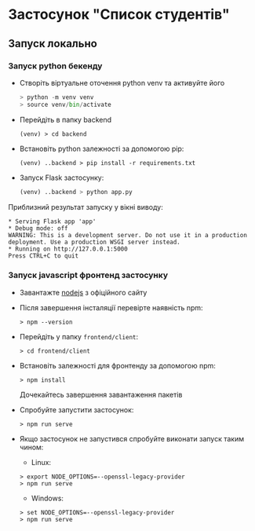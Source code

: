 # Застосунок "Список студентів"

## Запуск локально

### Запуск python бекенду

- Створіть віртуальне оточення python venv та активуйте його
    ```python
    > python -m venv venv
    > source venv/bin/activate
    ```
- Перейдіть в папку backend
    ```shell
    (venv) > cd backend
    ```
- Встановіть python залежності за допомогою pip:
    ```
    (venv) ..backend > pip install -r requirements.txt
    ```
- Запуск Flask застосунку:
    ```python
    (venv) ..backend > python app.py
    ```
Приблизний результат запуску у вікні виводу:
```shell
* Serving Flask app 'app'
* Debug mode: off
WARNING: This is a development server. Do not use it in a production deployment. Use a production WSGI server instead.
* Running on http://127.0.0.1:5000
Press CTRL+C to quit
```

### Запуск javascript фронтенд застосунку

- Завантажте [nodejs](https://nodejs.org/en/download/) з офіційного сайту
- Після завершення інсталяції перевірте наявність npm:
    ```
    > npm --version
    ```
- Перейдіть у папку `frontend/client`:
    ```
    > cd frontend/client
    ```
- Встановіть залежності для фронтенду за допомогою npm:
    ```
    > npm install
    ```
    Дочекайтесь завершення завантаження пакетів

- Спробуйте запустити застосунок:
    ```
    > npm run serve
    ```
- Якщо застосунок не запустився спробуйте виконати запуск таким чином:
    - Linux:
    ```
    > export NODE_OPTIONS=--openssl-legacy-provider
    > npm run serve
    ```
    - Windows:
    ```
    > set NODE_OPTIONS=--openssl-legacy-provider
    > npm run serve
    ```